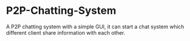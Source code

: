 # P2P-Chatting-System
A P2P chatting system with a simple GUI, it can start a chat system  which different client share information with each other.
